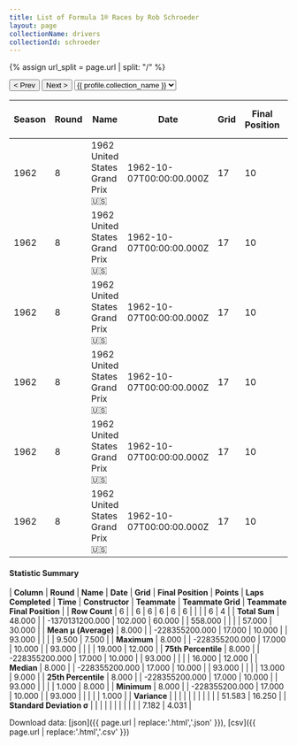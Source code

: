 ```yaml
---
title: List of Formula 1® Races by Rob Schroeder
layout: page
collectionName: drivers
collectionId: schroeder
---
```


{% assign url_split = page.url | split: "/" %}
<div id="collection-navigation">
<button onclick="selector.options[selector.selectedIndex-1].value && (window.location = selector.options[selector.selectedIndex-1].value);">&lt; Prev</button>
<button onclick="selector.options[selector.selectedIndex+1].value && (window.location = selector.options[selector.selectedIndex+1].value);">Next &gt;</button>
<select id="selector" onchange="this.options[this.selectedIndex].value && (window.location = this.options[this.selectedIndex].value);">
  {% for collectionId in site.data[page.collectionName].refs %}
    {% if collectionId == page.collectionId %}
      {% assign selected = "selected" %}
    {% else %}
      {% assign selected = "" %}
    {% endif %}
    {% assign profile = site.data[page.collectionName][collectionId].profile %}
    <option value="/f1/{{ page.collectionName }}/{{ collectionId }}/{{ url_split[4] }}" {{ selected }}>{{ profile.collection_name }}</option>
  {% endfor %}
</select>
</div>

| Season | Round | Name | Date | Grid | Final Position | Points | Laps Completed | Time | Constructor | Teammate | Teammate Grid | Teammate Final Position |
|--|--|--|--|--|--|--|--|--|--|--|--|--|
| 1962 | 8 | 1962 United States Grand Prix 🇺🇸 | 1962-10-07T00:00:00.000Z | 17 | 10 | 0.0 | 93 |   | Lotus-Climax 🇬🇧 | [Jim Clark 🇬🇧](/f1/drivers/clark) | 1 | 1 |
| 1962 | 8 | 1962 United States Grand Prix 🇺🇸 | 1962-10-07T00:00:00.000Z | 17 | 10 | 0.0 | 93 |   | Lotus-Climax 🇬🇧 | [Innes Ireland 🇬🇧](/f1/drivers/ireland) | 16 | 8 |
| 1962 | 8 | 1962 United States Grand Prix 🇺🇸 | 1962-10-07T00:00:00.000Z | 17 | 10 | 0.0 | 93 |   | Lotus-Climax 🇬🇧 | [Roger Penske 🇺🇸](/f1/drivers/penske) | 13 | 9 |
| 1962 | 8 | 1962 United States Grand Prix 🇺🇸 | 1962-10-07T00:00:00.000Z | 17 | 10 | 0.0 | 93 |   | Lotus-Climax 🇬🇧 | [Trevor Taylor 🇬🇧](/f1/drivers/trevor_taylor) | 8 | 12 |
| 1962 | 8 | 1962 United States Grand Prix 🇺🇸 | 1962-10-07T00:00:00.000Z | 17 | 10 | 0.0 | 93 |   | Lotus-Climax 🇬🇧 | [Maurice Trintignant 🇫🇷](/f1/drivers/trintignant) | 19 | R |
| 1962 | 8 | 1962 United States Grand Prix 🇺🇸 | 1962-10-07T00:00:00.000Z | 17 | 10 | 0.0 | 93 |   | Lotus-Climax 🇬🇧 | [Jim Hall 🇺🇸](/f1/drivers/hall) | 0 | W |

#### Statistic Summary

| **Column** | **Round** | **Name** | **Date** | **Grid** | **Final Position** | **Points** | **Laps Completed** | **Time** | **Constructor** | **Teammate** | **Teammate Grid** | **Teammate Final Position** |
| **Row Count** | 6 |  | 6 | 6 | 6 | 6 | 6 |  |  |  | 6 | 4 |
| **Total Sum** | 48.000 |  | -1370131200.000 | 102.000 | 60.000 |  | 558.000 |  |  |  | 57.000 | 30.000 |
| **Mean μ (Average)** | 8.000 |  | -228355200.000 | 17.000 | 10.000 |  | 93.000 |  |  |  | 9.500 | 7.500 |
| **Maximum** | 8.000 |  | -228355200.000 | 17.000 | 10.000 |  | 93.000 |  |  |  | 19.000 | 12.000 |
| **75th Percentile** | 8.000 |  | -228355200.000 | 17.000 | 10.000 |  | 93.000 |  |  |  | 16.000 | 12.000 |
| **Median** | 8.000 |  | -228355200.000 | 17.000 | 10.000 |  | 93.000 |  |  |  | 13.000 | 9.000 |
| **25th Percentile** | 8.000 |  | -228355200.000 | 17.000 | 10.000 |  | 93.000 |  |  |  | 1.000 | 8.000 |
| **Minimum** | 8.000 |  | -228355200.000 | 17.000 | 10.000 |  | 93.000 |  |  |  |  | 1.000 |
| **Variance** |  |  |  |  |  |  |  |  |  |  | 51.583 | 16.250 |
| **Standard Deviation σ** |  |  |  |  |  |  |  |  |  |  | 7.182 | 4.031 |

Download data: [json]({{ page.url | replace:'.html','.json' }}), [csv]({{ page.url | replace:'.html','.csv' }})
